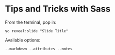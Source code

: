 
# Tips and Tricks with Sass

From the terminal, pop in:

  ```yo reveal:slide "Slide Title"```

Available options:

 ```--markdown --attributes --notes```
